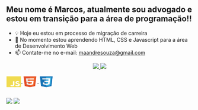 ## Meu nome é Marcos, atualmente sou advogado e estou em transição para a área de programação!!

- 💡 Hoje eu estou em processo de migração de carreira
- 🌱 No momento estou aprendendo HTML, CSS e Javascript para a área de Desenvolvimento Web
- 📫 Contate-me no e-mail: maandresouza@gmail.com

<div align="center">
  <a href="https://github.com/marcosassilva">
  <img height="180em" src="https://github-readme-stats.vercel.app/api?username=marcosassilva&show_icons=true&theme=dark&include_all_commits=true&count_private=true"/>
  <a href="https://github.com/marcosassilva">
  <img height="180em" src="https://github-readme-stats.vercel.app/api/top-langs/?username=marcosassilva&theme=dark&hide_border=false&include_all_commits=true&count_private=true&layout=compact"/>
</div>
  
<div style="display: inline_block"><br>
  <img align="center" alt="Javascript" height="30" width="40" src="https://raw.githubusercontent.com/devicons/devicon/master/icons/javascript/javascript-plain.svg">
  <img align="center" alt="HTML" height="30" width="40" src="https://raw.githubusercontent.com/devicons/devicon/master/icons/html5/html5-original.svg">
  <img align="center" alt="CSS" height="30" width="40" src="https://raw.githubusercontent.com/devicons/devicon/master/icons/css3/css3-original.svg">
</div>

##

<div>
  <a href = "mailto:maandresouza@gmail.com"><img src="https://img.shields.io/badge/-Gmail-%23333?style=for-the-badge&logo=gmail&logoColor=white" target="_blank"></a>
  <a href="https://www.linkedin.com/in/marcossilva96/" target="_blank"><img src="https://img.shields.io/badge/-LinkedIn-%230077B5?style=for-the-badge&logo=linkedin&logoColor=white" target="_blank"></a> 
</div>
